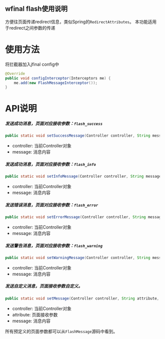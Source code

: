 wfinal flash使用说明
----
方便往页面传递redirect信息，类似Spring的`RedirectAttributes`。
本功能适用于redirect之间参数的传递
# 使用方法
将拦截器加入jfinal config中
```java
@Override
public void configInterceptor(Interceptors me) {
    me.add(new FlashMessageInterceptor());
}
```
# API说明
##### 发送成功消息，页面对应接收参数：`flash_success`
```java
public static void setSuccessMessage(Controller controller, String message)
```
* controller: 当前Controller对象
* message: 消息内容

##### 发送成功消息，页面对应接收参数：`flash_info`
```java
public static void setInfoMessage(Controller controller, String message)
```
* controller: 当前Controller对象
* message: 消息内容

##### 发送错误消息，页面对应接收参数：`flash_error`
```java
public static void setErrorMessage(Controller controller, String message)
```
* controller: 当前Controller对象
* message: 消息内容

##### 发送警告消息，页面对应接收参数：`flash_warning`
```java
public static void setWarningMessage(Controller controller, String message)
```
* controller: 当前Controller对象
* message: 消息内容

##### 发送自定义消息，页面接收参数自定义。
```java
public static void setMessage(Controller controller, String attribute, String message)
```
* controller: 当前Controller对象
* attribute: 页面接收参数
* message: 消息内容

所有预定义的页面参数都可以从`FlashMessage`源码中看到。